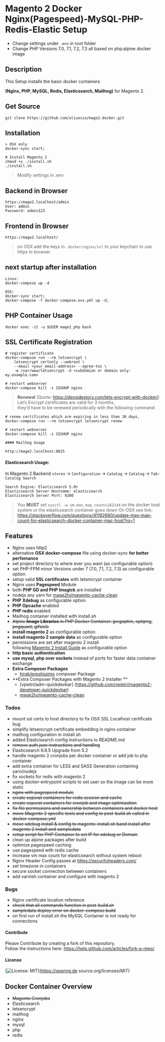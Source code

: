 # Magento 2 Docker Nginx(Pagespeed)-MySQL-PHP-Redis-Elastic Setup
* Change settings under `.env` in root folder  
* Change PHP Versions 7.0, 7.1, 7.2, 7.3 all based on php:alpine docker image

## Description
This Setup installs the basic docker containers 

**(Nginx, PHP, MySQL, Redis, Elasticsearch, Mailhog)** for Magento 2. 

## Get Source

    git clone https://github.com/aliuosio/mage2.docker.git

## Installation
    
    > OSX only
    docker-sync start; 
         
    # Install Magento 2
    chmod +x ./install.sh
    ./install.sh
     
> Modify settings in .env

## Backend in Browser
    https://mage2.localhost/admin
    User: admin
    Password: admin123
    
## Frontend in Browser
    https://mage2.localhost/
    
> on OSX add the keys in `.docker/nginx/ssl`  to your keychain to use https in browser  
## next startup after installation

    Linux:
    docker-compose up -d
    
    OSX:
    docker-sync start;
    docker-compose -f docker-compose.osx.yml up -d;

## PHP Container Usage
    
    docker exec -it -u $USER mage2_php bash
    
## SSL Certificate Registration
    
    # register certificate
    docker-compose run --rm letsencrypt \
        letsencrypt certonly --webroot \
        --email <your_email-address> --agree-tos \
        -w /var/www/letsencrypt -d <subdomian or domain only: my.example.com>
        
    # restart webserver
    docker-compose kill -s SIGHUP nginx  
    
>**Renewal** (Quote: https://devsidestory.com/lets-encrypt-with-docker/)  
Let’s Encrypt certificates are valid for 3 months,  
they’d have to be renewed periodically with the following command:  
    
    # renew certificates which are expiring in less than 30 days,
    docker-compose run --rm letsencrypt letsencrypt renew 
    
    # restart webserver
    docker-compose kill -s SIGHUP nginx

    #### Mailhog Usage
    
    http://mage2.localhost:8025

#### Elasticsearch Usage:
In Magento 2 Backend `stores` -> `Configuration` -> `Catalog` -> `Catalog` -> `Tab: Catalog Search`
    
    Search Engine: Elasticsearch 5.0+
    Elasticsearch Server Hostname: elasticsearch
    Elasticsearch Server Port: 9200
> You **MUST** set `sysctl -w vm.max_map_count=262144` on the docker host system or the elasticsearch container goes down
> On OSX see link: https://stackoverflow.com/questions/41192680/update-max-map-count-for-elasticsearch-docker-container-mac-host?rq=1


## Features
* Nginx uses http2
* alternative **OSX docker-compose** file using docker-sync **for better perfomance**
* set project directory to where ever you want (as configurable option)
* set PHP-FPM minor Versions under 7 (7.0, 7.1, 7.2, 7.3) as configurable option  
* setup valid **SSL certificates** with letsmcrypt container
* Nginx uses **Pagespeed** Module
* both **PHP GD and PHP Imagick** are installed
* nodejs any yarn for [mage2tv/magento-cache-clean](https://github.com/mage2tv/magento-cache-clean) 
* **PHP Xdebug** as configurable option
* **PHP Opcache** enabled
* **PHP redis** enabled
* Mailhog container installed with install.sh
* ~~Alpine **Image Libraries** in PHP Docker Container: jpegoptim, optipng, pngquant, gifsicle~~
* **install magento 2** as configurable option
* **install magento 2 sample data** as configurable option
* permissions are set after magento 2 install  
following [Magento 2 Install Guide](https://devdocs.magento.com/guides/v2.3/config-guide/prod/prod_file-sys-perms.html)  as configurable option
* **http basic authentication** 
* **use mysql, php over sockets** instead of ports for faster data container exchange
* **Extra Composer Packages**
    * [hirak/prestissimo](https://github.com/hirak/prestissimo) composer Package
* **Extra Composer Packages with Magento 2 Installer **  
    * [vpietri/adm-quickdevbar] (https://github.com/vpietri/magento2-developer-quickdevbar)
    * [mage2tv/magento-cache-clean](https://github.com/mage2tv/magento-cache-clean) 

### Todos
* mount ssl certs to host directory to fix OSX SSL Localhost certificate bug
* simplify letsencrypt certificate embedding in nginx container
* mailhog configuration in install.sh
* added Elastcisearch config instructions to README.md
* ~~remove auth.json instructions and handling~~
* Elasticsearch 6.8.5 Upgrade from 5.2 
* handle magento 2 cronjobs per docker container or add job to php container
* add extra container for LESS and SASS Generation containing yarn/nodejs
* fix sockets for redis with magento 2
* using docker-entrypoint scripts to set user so the image can be more static
* ~~nginx with pagespeed module~~
* ~~create seperat containers for redis session and cache~~
* ~~create seperat containers for cronjob and image optimization~~
* ~~fix file permissions and ownership between containers and docker host~~
* ~~move Magento 2 specific tools and config to post-build.sh called in docker-compose.yml~~
* ~~move xdebug install & config to magento-install.sh band install after magento 2 install and sampledata~~
* ~~setup script for PHP Container to set IP for xdebug or Domain~~
* clean up alpine packages after build
* optimize pagespeed caching
* use pagespeed with redis cache
* increase vm max count for elasticsearch without system reboot
* Nginx Header Config passes at https://securityheaders.com/
* set timezone in containers
* secure socket connection between containers
* add varnish container and configure with magento 2

### Bugs
* Nginx certificate location reference
* ~~check that all commands function in post-build.sh~~
* ~~sampledata deploy error on docker-compose build~~
* on first run of install.sh the MySQL Container is not ready for connections 

#### Contribute
Please Contribute by creating a fork of this repository.  
Follow the instructions here: https://help.github.com/articles/fork-a-repo/

#### License
[![License: MIT](https://img.shields.io/badge/License-MIT-yellow.svg)](https://openng.de
source.org/licenses/MIT)

## Docker Container Overview
* ~~Magento Cronjobs~~
* Elasticsearch
* letsencrypt
* mailhog
* nginx
* mysql
* php
* redis

